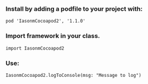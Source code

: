 ### Install by adding a podfile to your project with:
```
pod 'IasonmCocoapod2', '1.1.0'
```
### Import framework in your class. 
```
import IasonmCocoapod2
```

### Use:
```
IasonmCocoapod2.logToConsole(msg: "Message to log")
```
